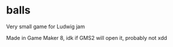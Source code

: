 # balls
Very small game for Ludwig jam

Made in Game Maker 8, idk if GMS2 will open it, probably not xdd
